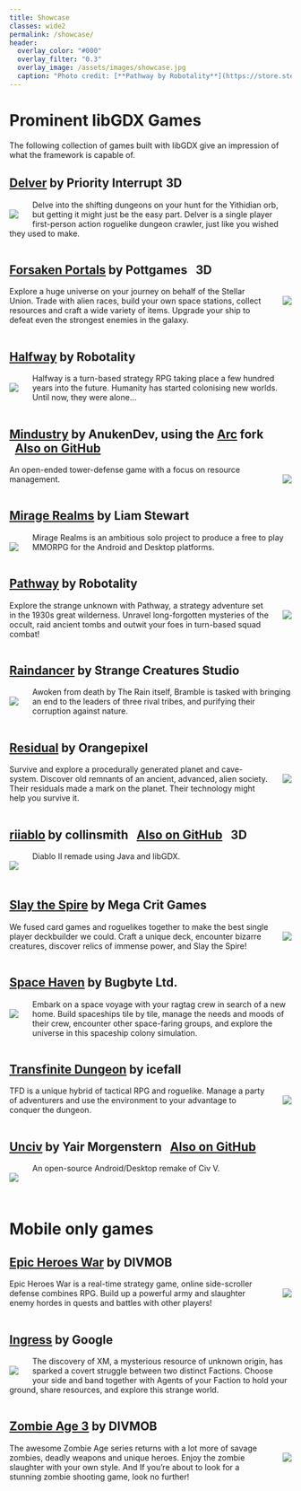 ```yaml
---
title: Showcase
classes: wide2
permalink: /showcase/
header:
  overlay_color: "#000"
  overlay_filter: "0.3"
  overlay_image: /assets/images/showcase.jpg
  caption: "Photo credit: [**Pathway by Robotality**](https://store.steampowered.com/app/546430/Pathway/)"
---
```

# Prominent libGDX Games
The following collection of games built with libGDX give an impression of what the framework is capable of.

## [Delver](https://store.steampowered.com/app/249630/Delver/) by Priority Interrupt <span style="margin-left: 1px" class="btn btn--success">3D</span>
<img align="left" src="https://steamcdn-a.akamaihd.net/steam/apps/249630/header.jpg?t=1584136307" style="margin-right: 25px; margin-top: 17px; margin-bottom:10px">

Delve into the shifting dungeons on your hunt for the Yithidian orb, but getting it might just be the easy part. Delver is a single player first-person action roguelike dungeon crawler, just like you wished they used to make.

<div style="clear: both;with: 100%; height: 1px;"></div>

## [Forsaken Portals](https://store.steampowered.com/app/1338220/Forsaken_Portals/) by Pottgames <span style="margin-left: 10px" class="btn btn--success">3D</span>
<img align="right" src="https://steamcdn-a.akamaihd.net/steam/apps/1338220/header.jpg?t=1596602601" style="margin-left: 25px; margin-top: 17px; margin-bottom:10px">

Explore a huge universe on your journey on behalf of the Stellar Union. Trade with alien races, build your own space stations, collect resources and craft a wide variety of items. Upgrade your ship to defeat even the strongest enemies in the galaxy.

<div style="clear: both;with: 100%; height: 1px;"></div>

## [Halfway](https://store.steampowered.com/app/253150/Halfway/) by Robotality
<img align="left" src="https://steamcdn-a.akamaihd.net/steam/apps/253150/header.jpg?t=1593431340" style="margin-right: 25px; margin-top: 17px; margin-bottom:10px">

Halfway is a turn-based strategy RPG taking place a few hundred years into the future. Humanity has started colonising new worlds. Until now, they were alone...

<div style="clear: both;with: 100%; height: 1px;"></div>

## [Mindustry](https://store.steampowered.com/app/1127400/Mindustry/) by AnukenDev, using the [Arc](https://github.com/Anuken/Arc) fork <a href="https://github.com/Anuken/Mindustry" style="margin-left: 10px" class="btn btn--primary">Also on GitHub</a>
<img align="right" src="https://steamcdn-a.akamaihd.net/steam/apps/1127400/header.jpg?t=1586887170" style="margin-left: 25px; margin-top: 17px; margin-bottom:10px">

An open-ended tower-defense game with a focus on resource management.

<div style="clear: both;with: 100%; height: 1px;"></div>

## [Mirage Realms](http://www.miragerealms.co.uk/devblog/) by Liam Stewart
<img align="left" src="https://lh3.googleusercontent.com/Vkaw_v_I5YoSnz8ODNAjLAqY787ExDnufAnD-bYzgo1ID-ki0RytX32j0aQxmKpLgQ=s180-r" style="margin-right: 25px; margin-top: 17px; margin-bottom:10px">

Mirage Realms is an ambitious solo project to produce a free to play MMORPG for the Android and Desktop platforms.

<div style="clear: both;with: 100%; height: 1px;"></div>

## [Pathway](https://store.steampowered.com/app/546430/Pathway/) by Robotality
<img align="right" src="https://steamcdn-a.akamaihd.net/steam/apps/546430/header.jpg?t=1593431294" style="margin-left: 25px; margin-top: 17px; margin-bottom:10px">

Explore the strange unknown with Pathway, a strategy adventure set in the 1930s great wilderness. Unravel long-forgotten mysteries of the occult, raid ancient tombs and outwit your foes in turn-based squad combat!

<div style="clear: both;with: 100%; height: 1px;"></div>

## [Raindancer](https://store.steampowered.com/app/1156000/Raindancer/) by Strange Creatures Studio
<img align="left" src="https://steamcdn-a.akamaihd.net/steam/apps/1156000/header.jpg?t=1574896868" style="margin-right: 25px; margin-top: 17px; margin-bottom:10px">

Awoken from death by The Rain itself, Bramble is tasked with bringing an end to the leaders of three rival tribes, and purifying their corruption against nature.

<div style="clear: both;with: 100%; height: 1px;"></div>

## [Residual](https://store.steampowered.com/app/1290780/Residual/) by Orangepixel
<img align="right" src="https://steamcdn-a.akamaihd.net/steam/apps/1290780/header.jpg?t=1597948954" style="margin-left: 25px; margin-top: 17px; margin-bottom:10px">

Survive and explore a procedurally generated planet and cave-system. Discover old remnants of an ancient, advanced, alien society. Their residuals made a mark on the planet. Their technology might help you survive it.

<div style="clear: both;with: 100%; height: 1px;"></div>

## [riiablo](https://github.com/collinsmith/riiablo) by collinsmith <a href="https://github.com/collinsmith/riiablo" style="margin-left: 10px" class="btn btn--primary">Also on GitHub</a> <span style="margin-left: 10px" class="btn btn--success">3D</span>
<img align="left" src="https://media.giphy.com/media/f3pIneZddlMaFpFExx/giphy.gif" style="margin-right: 25px; margin-top: 17px; margin-bottom:20px">

Diablo II remade using Java and libGDX.

<div style="clear: both;with: 100%; height: 1px;"></div>

## [Slay the Spire](https://store.steampowered.com/app/646570/Slay_the_Spire/) by Mega Crit Games
<img align="right" src="https://steamcdn-a.akamaihd.net/steam/apps/646570/header.jpg?t=1592339399" style="margin-left: 25px; margin-top: 17px; margin-bottom:10px">

We fused card games and roguelikes together to make the best single player deckbuilder we could. Craft a unique deck, encounter bizarre creatures, discover relics of immense power, and Slay the Spire!

<div style="clear: both;with: 100%; height: 1px;"></div>

## [Space Haven](https://store.steampowered.com/app/979110/Space_Haven/) by Bugbyte Ltd.
<img align="left" src="https://steamcdn-a.akamaihd.net/steam/apps/979110/header.jpg?t=1596215195" style="margin-right: 25px; margin-top: 17px; margin-bottom:25px">

Embark on a space voyage with your ragtag crew in search of a new home. Build spaceships tile by tile, manage the needs and moods of their crew, encounter other space-faring groups, and explore the universe in this spaceship colony simulation.

<div style="clear: both;with: 100%; height: 1px;"></div>

## [Transfinite Dungeon](https://store.steampowered.com/app/1290750/Transfinite_Dungeon/) by icefall
<img align="right" src="https://steamcdn-a.akamaihd.net/steam/apps/1290750/header.jpg?t=1596793004" style="margin-left: 25px; margin-top: 17px; margin-bottom:10px">

TFD is a unique hybrid of tactical RPG and roguelike. Manage a party of adventurers and use the environment to your advantage to conquer the dungeon.

<div style="clear: both;with: 100%; height: 1px;"></div>

## [Unciv](https://github.com/yairm210/Unciv) by Yair Morgenstern <a href="https://github.com/yairm210/Unciv" style="margin-left: 10px" class="btn btn--primary">Also on GitHub</a>
<img align="left" src="https://lh3.googleusercontent.com/RHdLb_-Thy0BXv3aQmUj9lbXTrh0G9-fxrRArPV7Wvkp0_wsv8rdAHnrcBPZ2MUe7bE=s180-r" style="margin-right: 25px; margin-top: 17px; margin-bottom:10px">

An open-source Android/Desktop remake of Civ V.

<div style="clear: both;with: 100%; height: 1px;"></div>
<br/>

# Mobile only games
## [Epic Heroes War](https://play.google.com/store/apps/details?id=com.divmob.ageofheroes.braveheroes.battleheroes.epicheroeswar.epicheroes.en&hl=en) by DIVMOB
<img align="right" src="https://lh3.googleusercontent.com/w3AeZMHPEMrCs0K_NF-xrJCs62dYh5ShrTjefqmfRrn_1RGY5HnrrlYVZl6Won8ezA=s180-r" style="margin-left: 25px; margin-top: 17px; margin-bottom:10px">

Epic Heroes War is a real-time strategy game, online side-scroller defense combines RPG. Build up a powerful army and slaughter enemy hordes in quests and battles with other players!

<div style="clear: both;with: 100%; height: 1px;"></div>

## [Ingress](http://www.ingress.com) by Google
<img align="left" src="https://upload.wikimedia.org/wikipedia/commons/thumb/6/6d/Ingress_Logo_vector.svg/210px-Ingress_Logo_vector.svg.png" style="margin-right: 25px; margin-top: 17px; margin-bottom:10px">

The discovery of XM, a mysterious resource of unknown origin, has sparked a covert struggle between two distinct Factions. Choose your side and band together with Agents of your Faction to hold your ground, share resources, and explore this strange world.

<div style="clear: both;with: 100%; height: 1px;"></div>

## [Zombie Age 3](https://play.google.com/store/apps/details?id=com.redantz.game.zombie3&hl=en) by DIVMOB
<img align="right" src="https://lh3.googleusercontent.com/THOjbVCttr68beqrv0G-bxiWd_rY8WEAtQTlTCDfzvQw0uMKsO-uFq0pVcH0CJrMlw=s180-r" style="margin-left: 25px; margin-top: 17px; margin-bottom:10px">

The awesome Zombie Age series returns with a lot more of savage zombies, deadly weapons and unique heroes. Enjoy the zombie slaughter with your own style. And If you’re about to look for a stunning zombie shooting game, look no further!
